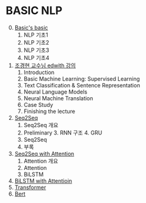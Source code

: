 # BASIC NLP

0. [Basic's basic]( https://github.com/KhelKim/basic-nlp/tree/master/basic )
   1. NLP 기초1
   2. NLP 기초2
   3. NLP 기초3
   4. NLP 기초4
1. [조경현 교수님 edwith 강의]( https://github.com/KhelKim/basic-nlp/tree/master/edwith )
   1. Introduction
   2. Basic Machine Learning: Supervised Learning
   3. Text Classification & Sentence Representation
   4. Neural Language Models
   5. Neural Machine Translation
   6. Case Study
   7. Finishing the lecture
2. [Seq2Seq]( https://github.com/KhelKim/basic-nlp/tree/master/seq2seq )
   1. Seq2Seq 개요
   2. Preliminary
      3. RNN 구조
      4. GRU
   5. Seq2Seq
   6. 부록
3. [Seq2Seq with Attention]( https://github.com/KhelKim/basic-nlp/tree/master/seq2seq_with_attention )
   1. Attention 개요
   2. Attention
   3. BiLSTM
4. [BiLSTM with Attentioin]( https://github.com/KhelKim/basic-nlp/tree/master/BiLSTM_with_attention )
5. [Transformer]( https://github.com/KhelKim/basic-nlp/tree/master/transformer  )
6. [Bert]( https://github.com/KhelKim/basic-nlp/tree/master/bert )